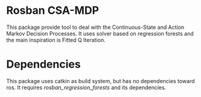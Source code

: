 Rosban CSA-MDP
==============

This package provide tool to deal with the Continuous-State and Action Markov
Decision Processes. It uses solver based on regression forests and the main
inspiration is Fitted Q Iteration.

Dependencies
============
This package uses catkin as build system, but has no dependencies toward ros.
It requires *rosban_regression_forests* and its dependencies.